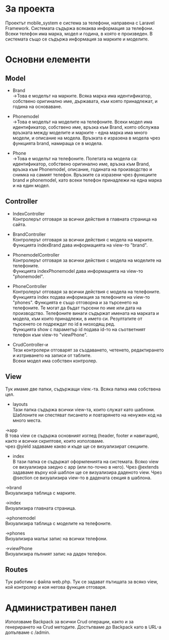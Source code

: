 # За проекта
Проектът mobile_system е система за телефони, направена с Laravel Framework. Системата съдържа всякаква информация за телефони. Всеки телефон има марка, модел и година, в която е произведен. В системата също се съдържа информация за марките и моделите. 

# Основни елементи

## Model<br />

* Brand<br />
->Това е моделът на марките. Всяка марка има идентификатор, собствено оригинално име, държавата, към която принадлежат, и година на основаване.

* Phonemodel<br />
->Това е моделът на моделите на телефоните. Всеки модел има идентификатор, собствено име, връзка към Brand, която обслужва връзката между моделите и марките - една марка има много модели, и описание на модела. Връзката е изразена в модела чрез функцията brand, намираща се в модела. 

* Phone<br />
->Това е моделът на телефоните. Полетата на модела са: идентификатор, собствено оригинално име, връзка към Brand, връзка към Phonemodel, описание, годината на производство и снимка на самият телефон. Връзките са изразени чрез функциите brand и phonemodel, като всеки телефон принадлежи на една марка и на един модел.


## Controller

* IndexController<br />
Контролерът отговаря за всички действия в главната страница на сайта.

* BrandController<br />
Контролерът отговаря за всички действия с модела на марките. <br />
Функцията indexBrand дава информацията на view-то "brand". 

* PhonemodelController<br />
Контролерът отговаря за всички действия с модела на моделите на телефоните. <br />
Функцията indexPhonemodel дава информацията на view-то "phonemodel". 

* PhoneController<br />
Контролерът отговаря за всички действия с модела на телефоните. Функцията index подава информация за телефоните на view-то "phones". Функцията е също отговорна и за търсенето на телефоните. Те могат да бъдат търсени по име или дата на производство. Телефоните винаги съдържат имената на марката и модела, към които принадлежи, в името си. Резултатите от търсенето се подреждат по id в низходящ ред. <br />
Функцията show с параметър id подава id-то на съответният телефон към view-то "viewPhone".

* CrudController-и<br />
Тези контролери отговарят за създаването, четенето, редактирането и изтриването на записи от таблите. <br />
Всеки модел има собствен контролер.


## View
Тук имаме две папки, съдържащи view.-та. Всяка папка има собствена цел.

* layouts<br />
Тази папка съдържа всички view-та, които служат като шаблони. Шаблоните ни спестяват писането и повтарянето на ненужен код на много места.

->app<br />
В това view се съдържа основният изглед (header, footer и навигация), както и всички скриптове, които използваме.<br />
чрез @yield задаваме какво и къде ще се визуализират секциите.<br />

 
* index<br />
В тази папка се съдържат оформленията на системата. Всяко view се визуализира заедно с app (или по-точно в него).
Чрез @extends задаваме върху кой шаблон ще се визуализира даденото view.
Чрез @section се визуализира view-то в дадената секция в шаблона.

->brand<br />
Визуализира таблица с марките.
 
->index<br />
Визуализира главната страница.
 
->phonemodel<br />
Визуализира таблица с моделите на телефоните.
 
->phones<br />
Визуализира малък запис на всички телефони.
 
->viewPhone<br />
Визуализира пълният запис на даден телефон.
 
 
## Routes
Тук работим с файла web.php. Тук се задават пътищата за всяко view, кой контролер и коя негова функция отговаря.


# Административен панел
Използваме Backpack за всички Crud операции, както и за генерирането на Crud методите. Достъпваме до Backpack като в URL-а допълваме с /admin.

